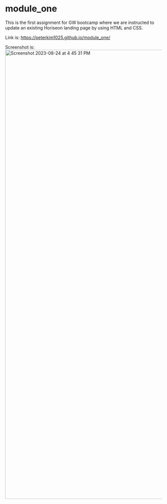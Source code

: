 # module_one
This is the first assignment for GW bootcamp where we are instructed to update an existing Horiseon landing page by using HTML and CSS.

Link is: https://peterkim1025.github.io/module_one/

Screenshot is:
<img width="1440" alt="Screenshot 2023-08-24 at 4 45 31 PM" src="https://github.com/peterkim1025/module_one/assets/57886218/aed59029-9e8a-46b8-9af4-dae40bb56207">
